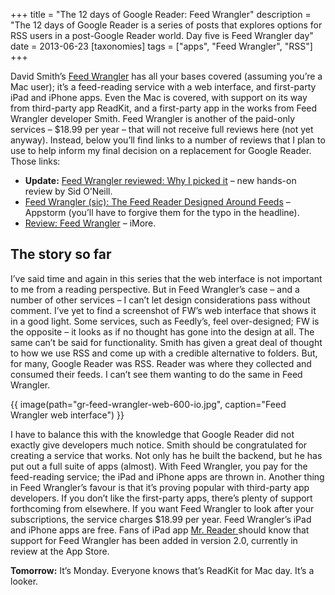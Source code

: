 +++
title = "The 12 days of Google Reader: Feed Wrangler"
description = "The 12 days of Google Reader is a series of posts that explores options for RSS users in a post-Google Reader world. Day five is Feed Wrangler day"
date = 2013-06-23
[taxonomies]
tags = ["apps", "Feed Wrangler", "RSS"]
+++

David Smith’s [Feed Wrangler](https://feedwrangler.net) has all your bases covered (assuming you’re a Mac user); it’s a feed-reading service with a web interface, and first-party iPad and iPhone apps. Even the Mac is covered, with support on its way from third-party app ReadKit, and a first-party app in the works from Feed Wrangler developer Smith. Feed Wrangler is another of the paid-only services – $18.99 per year – that will not receive full reviews here (not yet anyway). Instead, below you’ll find links to a number of reviews that I plan to use to help inform my final decision on a replacement for Google Reader. Those links:

* **Update:** [Feed Wrangler reviewed: Why I picked it](http://crateofpenguins.com) – new hands-on review by Sid O’Neill. 
* [Feed Wrangler (sic): The Feed Reader Designed Around Feeds](http://web.appstorm.net/reviews/media-reviews/the-feed-wranlger-the-feed-reader-designed-around-feeds/) – Appstorm (you’ll have to forgive them for the typo in the headline).
* [Review: Feed Wrangler](http://www.imore.com/feed-wrangler-makes-rss-easy-smart-streams-filters-and-easy-use-search-tools) – iMore.

## The story so far

I’ve said time and again in this series that the web interface is not important to me from a reading perspective. But in Feed Wrangler’s case – and a number of other services – I can’t let design considerations pass without comment. I’ve yet to find a screenshot of FW’s web interface that shows it in a good light. Some services, such as Feedly’s, feel over-designed; FW is the opposite – it looks as if no thought has gone into the design at all. The same can’t be said for functionality. Smith has given a great deal of thought to how we use RSS and come up with a credible alternative to folders. But, for many, Google Reader was RSS. Reader was where they collected and consumed their feeds. I can’t see them wanting to do the same in Feed Wrangler.

{{ image(path="gr-feed-wrangler-web-600-io.jpg", caption="Feed Wrangler web interface") }}

I have to balance this with the knowledge that Google Reader did not exactly give developers much notice. Smith should be congratulated for creating a service that works. Not only has he built the backend, but he has put out a full suite of apps (almost). With Feed Wrangler, you pay for the feed-reading service; the iPad and iPhone apps are thrown in. Another thing in Feed Wrangler’s favour is that it’s proving popular with third-party app developers. If you don’t like the first-party apps, there’s plenty of support forthcoming from elsewhere. If you want Feed Wrangler to look after your subscriptions, the service charges $18.99 per year. Feed Wrangler’s iPad and iPhone apps are free. Fans of iPad app [Mr. Reader ](https://itunes.apple.com/us/app/mr.-reader/id412874834?mt=8&uo=4&at=11l4We) should know that support for Feed Wrangler has been added in version 2.0, currently in review at the App Store.

**Tomorrow:** It’s Monday. Everyone knows that’s ReadKit for Mac day. It’s a looker.